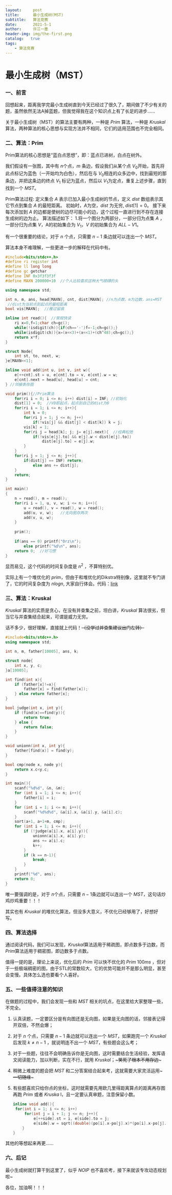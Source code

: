 ```yaml
---
layout:     post
title:      最小生成树(MST)
subtitle:   算法竞赛
date:       2021-5-1
author:     许江一墨
header-img: img/the-first.png
catalog:   true
tags:
    - 算法竞赛
---
```


# 最小生成树（MST）

### 一、前言

回想起来，距离我学完最小生成树直到今天已经过了很久了，期间做了不少有关的题，虽然依然无法A掉蓝题，但我觉得我在这个知识点上有了长足的进步......

关于最小生成树（MST）的算法主要有两种，一种是 $Prim$ 算法，一种是 $Kruskal$ 算法，两种算法的核心思想与实现方法并不相同，它们的适用范围也不完全相同。

### 二、算法：Prim

Prim算法的核心思想是“蓝白点思想”，即：蓝点已进树，白点在树外。

我们假设有一张图，其中有 $n​$ 个点，$m​$ 条边，假设我们从某个点 $V_0​$ 开始，首先将此点标记为蓝色（一开始均为白色），然后在与 $V_0​$ 相连的众多边中，找到最短的那条边，并把这条边的终点 $V_1​$ 标记为蓝点，然后以 $V_1​$ 为定点，重复上述步骤，直到找到一个 $MST​$。

Prim算法过程: 定义集合 $A$ 表示已加入最小生成树的节点，定义 $dist$ 数组表示其它节点到集合 $A$ 的最短距离。 初始时，$A$为空，$dist$ 为无穷, $dist[1] = 0$。 接下来每次添加到 $A$ 的边都是使树的边尽可能小的边，这个过程一直进行到不存在连接生成树的边为止。 算法描述如下： 1.将一个图分为两部分，一部分归为点集 $A$ ，一部分归为点集 $V$，A的初始集合为 ${V_1}$，$V$ 的初始集合为 ${ALL-V1}$。

有一个很重要的结论，对于 $n$ 个点，只需要 $n-1$ 条边就可以连出一个 $MST$。

算法本身不难理解，一些更进一步的解释在代码中有。

```cpp
#include<bits/stdc++.h> 
#define ri register int 
#define ll long long 
#define gc getchar 
#define INF 0x3f3f3f3f 
#define MAXN 200000+10  //个人比较喜欢这种大气磅礴的头 

using namespace std;

int n, m, ans, head[MAXN], cnt, dist[MAXN]; //n为点数，m为边数，ans=MST
 //dist为当前点到起点的最短距离 
bool vis[MAXN];  //雁过留痕 

inline int read(){  //常规快读 
	ri x=0,f=1;char ch=gc();
	while(!isdigit(ch)){if(ch=='-')f=-1;ch=gc();}
	while(isdigit(ch)){x=(x<<3)+(x<<1)+(ch^48);ch=gc();}
	return x*f;
} 

struct Node{
	int st, to, next, w;
}e[MAXN<<1];

inline void add(int u, int v, int w){
	e[++cnt].st = u, e[cnt].to = v, e[cnt].w = w;
	e[cnt].next = head[u], head[u] = cnt;
} //邻接表存图 

void prim(){//Prim算法 
	for(ri i = 0; i <= n; i++) dist[i] = INF; //初始化 
	dist[1] = 0;  //V0即起点，起点到自己的dist为0 
	for(ri i = 1; i <= n; i++){
		int k = 0;
		for(ri j = 1; j <= n; j++)
			if(!vis[j] && dist[j] < dist[k]) k = j;
		vis[k] = 1;
		for(ri j = head[k]; j; j= e[j].next){  //经典松弛 
			if(!vis[e[j].to] && e[j].w < dist[e[j].to])
				dist[e[j].to] = e[j].w;
		}
	}
	for(ri j = 1; j <= n; j++){
		if(dist[j] == INF) return;
			else ans += dist[j]; 
	}
	return;
}

int main()
{
	n = read(), m = read();
	for(ri i = 1, u, v, w; i <= n; i++){
		u = read(), v = read(), w = read(); 
		add(u, v, w);   //无向图存两次 
		add(v, u, w);
	}
	
	prim();
	
	if(ans == 0) printf("Orz\n");
		else printf("%d\n", ans);
    return 0;  //好习惯 
}

```

显而易见，这个代码的时间复杂度是 $n^2$ ，不算特别优。

实际上有一个堆优化的 $prim​$，但由于和堆优化的Dikstra特别像，这里就不专门讲了，它的时间复杂度为 $nlogn​$, 大家自行体会。代码：[link](https://www.luogu.com.cn/paste/w59gxpju)

### 三、算法：Kruskal

$Kruskal$ 算法的实质是贪心，在没有并查集之前，坦白讲，$Kruskal$ 算法很劣，但当它与并查集结合起来，可谓是威力无穷。

话不多少，很好理解，直接就上代码！~~（没学过并查集建议出门左转）~~

```cpp
#include<bits/stdc++.h>
using namespace std;

int n, m, father[10005], ans, k;

struct node{
	int x, y, c;
}a[10005];

int find(int x){
	if (father[x]!=x){
		father[x] = find(father[x]);
	} else return father[x];
}

bool judge(int x, int y){
	if (find(x)==find(y)){
		return true;
	} else {
		return false;
	}
}

void unionn(int x, int y){
	father[find(x)] = find(y); 
}

bool cmp(node x, node y){
	return x.c<y.c;
}  

int main(){
	scanf("%d%d", &n, &m);
	for (int i = 1; i <= n; i++){
		father[i] = i;
	}
	for (int i = 1; i <= m; i++){
		scanf("%d%d%d", &a[i].x, &a[i].y, &a[i].c);
	}
	sort(a+1, a+1+m, cmp);
	for (int i = 1; i <= m; i++){
		if (!judge(a[i].x, a[i].y)){
			unionn(a[i].x, a[i].y);
			ans += a[i].c;
			k++;
		}
		if (k == n-1){
			break;
		}
	}
	printf("%d", ans);
	return 0;
}
```

唯一要强调的是，对于 $n​$ 个点，只需要 $n-1​$ 条边就可以连出一个 $MST​$ ，这句话炒鸡炒鸡重要！！！

其实也有 $Kruskal$ 的堆优化算法，但没多大意义，不优化已经够用了，好想好写。

### 四、算法选择

通过阅读代码，我们可以发现，$Kruskal​$ 算法适用于稀疏图，即点数多于边数，而 $Prim​$ 算法适用于稠密图，即边数多于点数。

值得一提的是，理论上来说，优化后的 $Prim$ 可以快不优化的 $Prim$ $100ms$ ，但对于一些极端稠密的图，由于STL的常数较大，它的优势可能并不是那么明显，甚至会变慢。具体怎么选也要看个人喜好。

### 五、一些值得注意的知识

在做题的过程中，我们会发现一些和 $MST$ 相关的坑点，在这里给大家整理一些，不完全。

1. 认真读题，一定要区分是有向图还是无向图，如果是无向图的话，邻接表记得开双倍，不然会爆；

2. 对于 $n$ 个点，只需要 $n - 1$ 条边就可以连出一个 $MST$，如果跑完一个 $Kruskal$ 后发现 $k \neq n-1$ ，就说明连不出一个 $MST$，有些题会这么考；

3. 对于一些题，往往不会明确告诉你是无向图，这时需要结合生活经验，发挥语文阅读能力，加以判断，实在不行，就用 $Kruskal$；~~~笑死了根本不用存边~~~

4. 稍微上难度的题会把 $MST$ 和二分答案结合起来考，这就需要大家灵活运用~~~一切随缘~~~

5. 有些题喜欢只给你点的坐标，这时就需要先用欧几里得距离算点的距离再存图再跑 $Prim$ 或者 $Kruska$ l，且一定要认真审题，注意保留小数。

   ```cpp
   inline void add(){
   	for(int i = 1; i <= n; i++)
       	for(int j = i + 1; j <= n; j++){
           	e[++side].st = i, e[side].to = j;
           	e[side].w = sqrt((double)(po[i].x-po[j].x)*(po[i].x-po[j].x) + (double)(po[i].y-po[j].y)*(po[i].y-po[j].y));
       }
   }
   ```

其他的等想起来再更......

### 六、后记

最小生成树就打算干到这里了，似乎 $NOIP$ 也不喜欢考，接下来就该专攻动态规划啦~

各位，加油啊！！！
